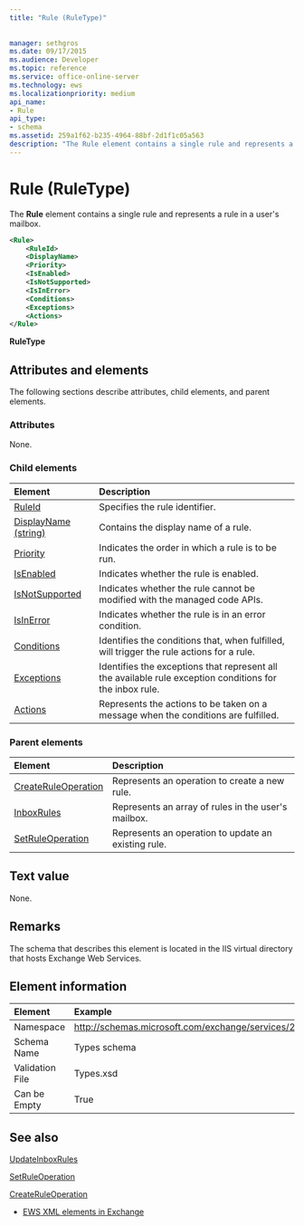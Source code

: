 ```yaml
---
title: "Rule (RuleType)"
 
 
manager: sethgros
ms.date: 09/17/2015
ms.audience: Developer
ms.topic: reference
ms.service: office-online-server
ms.technology: ews
ms.localizationpriority: medium
api_name:
- Rule
api_type:
- schema
ms.assetid: 259a1f62-b235-4964-88bf-2d1f1c05a563
description: "The Rule element contains a single rule and represents a rule in a user's mailbox."
---
```


# Rule (RuleType)

The **Rule** element contains a single rule and represents a rule in a user's mailbox. 
  
```XML
<Rule>
    <RuleId>
    <DisplayName>
    <Priority>
    <IsEnabled>
    <IsNotSupported>
    <IsInError>
    <Conditions>
    <Exceptions>
    <Actions>
</Rule>
```

 **RuleType**
## Attributes and elements

The following sections describe attributes, child elements, and parent elements.
  
### Attributes

None.
  
### Child elements

|**Element**|**Description**|
|:-----|:-----|
|[RuleId](ruleid.md) <br/> |Specifies the rule identifier.  <br/> |
|[DisplayName (string)](displayname-string.md) <br/> |Contains the display name of a rule.  <br/> |
|[Priority](priority.md) <br/> |Indicates the order in which a rule is to be run.  <br/> |
|[IsEnabled](isenabled.md) <br/> |Indicates whether the rule is enabled.  <br/> |
|[IsNotSupported](isnotsupported.md) <br/> |Indicates whether the rule cannot be modified with the managed code APIs.  <br/> |
|[IsInError](isinerror.md) <br/> |Indicates whether the rule is in an error condition.  <br/> |
|[Conditions](conditions.md) <br/> |Identifies the conditions that, when fulfilled, will trigger the rule actions for a rule.  <br/> |
|[Exceptions](exceptions.md) <br/> |Identifies the exceptions that represent all the available rule exception conditions for the inbox rule.  <br/> |
|[Actions](actions.md) <br/> |Represents the actions to be taken on a message when the conditions are fulfilled.  <br/> |
   
### Parent elements

|**Element**|**Description**|
|:-----|:-----|
|[CreateRuleOperation](createruleoperation.md) <br/> |Represents an operation to create a new rule.  <br/> |
|[InboxRules](inboxrules.md) <br/> |Represents an array of rules in the user's mailbox.  <br/> |
|[SetRuleOperation](setruleoperation.md) <br/> |Represents an operation to update an existing rule.  <br/> |
   
## Text value

None.
  
## Remarks

The schema that describes this element is located in the IIS virtual directory that hosts Exchange Web Services.
  
## Element information

| Element | Example |
|:-----|:-----|
|Namespace  <br/> |http://schemas.microsoft.com/exchange/services/2006/types  <br/> |
|Schema Name  <br/> |Types schema  <br/> |
|Validation File  <br/> |Types.xsd  <br/> |
|Can be Empty  <br/> |True  <br/> |
   
## See also



[UpdateInboxRules](updateinboxrules.md)
  
[SetRuleOperation](setruleoperation.md)
  
[CreateRuleOperation](createruleoperation.md)


- [EWS XML elements in Exchange](ews-xml-elements-in-exchange.md)

